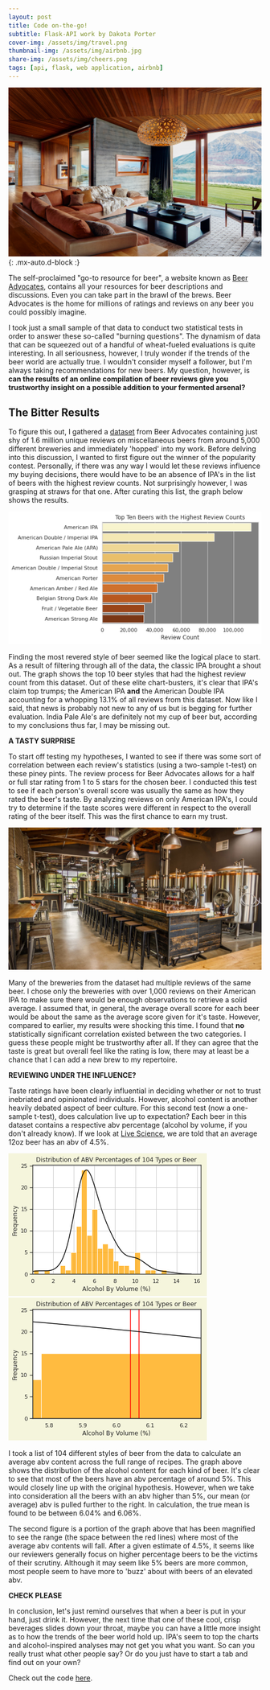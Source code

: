 ```yaml
---
layout: post
title: Code on-the-go!
subtitle: Flask-API work by Dakota Porter
cover-img: /assets/img/travel.png
thumbnail-img: /assets/img/airbnb.jpg
share-img: /assets/img/cheers.png
tags: [api, flask, web application, airbnb]
---
```




![Flight](/assets/img/lux_airbnb.jpg){: .mx-auto.d-block :}

The self-proclaimed "go-to resource for beer", a website known as [Beer Advocates](https://www.beeradvocate.com/), contains all your resources for beer descriptions and discussions. Even you can take part in the brawl of the brews. Beer Advocates is the home for millions of ratings and reviews on any beer you could possibly imagine.

I took just a small sample of that data to conduct two statistical tests in order to answer these so-called "burning questions". The dynamism of data that can be squeezed out of a handful of wheat-fueled evaluations is quite interesting. In all seriousness, however, I truly wonder if the trends of the beer world are actually true. I wouldn't consider myself a follower, but I'm always taking recommendations for new beers. My question, however, is **can the results of an online compilation of beer reviews give you trustworthy insight on a possible addition to your fermented arsenal?**

## The Bitter Results

To figure this out, I gathered a [dataset](https://www.kaggle.com/rdoume/beerreviews) from Beer Advocates containing just shy of 1.6 million unique reviews on miscellaneous beers from around 5,000 different breweries and immediately 'hopped' into my work. Before delving into this discussion, I wanted to first figure out the winner of the popularity contest. Personally, if there was any way I would let these reviews influence my buying decisions, there would have to be an absence of IPA's in the list of beers with the highest review counts. Not surprisingly however, I was grasping at straws for that one. After curating this list, the graph below shows the results.

![Review_Count](/assets/img/review_count.png)

Finding the most revered style of beer seemed like the logical place to start. As a result of filtering through all of the data, the classic IPA brought a shout out. The graph shows the top 10 beer styles that had the highest review count from this dataset. Out of these elite chart-busters,  it's clear that IPA's claim top trumps; the American IPA **and** the American Double IPA accounting for a whopping 13.1% of all reviews from this dataset. Now like I said, that news is probably not new to any of us but is begging for further evaluation. India Pale Ale's are definitely not my cup of beer but, according to my conclusions thus far, I may be missing out.

**A TASTY SURPRISE**

To start off testing my hypotheses, I wanted to see if there was some sort of correlation between each review's statistics (using a two-sample t-test) on these piney pints. The review process for Beer Advocates allows for a half or full star rating from 1 to 5 stars for the chosen beer. I conducted this test to see if each person's overall score was usually the same as how they rated the beer's taste. By analyzing reviews on only American IPA's, I could try to determine if the taste scores were different in respect to the overall rating of the beer itself. This was the first chance to earn my trust.

![Brewery](/assets/img/brewery.jpeg)

Many of the breweries from the dataset had multiple reviews of the same beer. I chose only the breweries with over 1,000 reviews on their American IPA to make sure there would be enough observations to retrieve a solid average. I assumed that, in general, the average overall score for each beer would be about the same as the average score given for it's taste. However, compared to earlier, my results were shocking this time. I found that **no** statistically significant correlation existed between the two categories. I guess these people might be trustworthy after all. If they can agree that the taste is great but overall feel like the rating is low, there may at least be a chance that I can add a new brew to my repertoire.

**REVIEWING UNDER THE INFLUENCE?**

Taste ratings have been clearly influential in deciding whether or not to trust inebriated and opinionated individuals. However, alcohol content is another heavily debated aspect of beer culture. For this second test (now a one-sample t-test), does calculation live up to expectation? Each beer in this dataset contains a respective abv percentage (alcohol by volume, if you don't already know). If we look at [Live Science](https://www.livescience.com/32735-how-much-alcohol-is-in-my-drink.html#:~:text=On%20average,%20the%20ABV%20for,how%20each%20beverage%20is%20made.), we are told that an average 12oz beer has an abv of 4.5%.

![ABV graph](/assets/img/abv.png)             ![ABV zoom](/assets/img/abv_zoom.png) 

I took a list of 104 different styles of beer from the data to calculate an average abv content across the full range of recipes. The graph above shows the distribution of the alcohol content for each kind of beer. It's clear to see that most of the beers have an abv percentage of around 5%. This would closely line up with the original hypothesis. However, when we take into consideration all the beers with an abv higher than 5%, our mean (or average) abv is pulled further to the right. In calculation, the true mean is found to be between 6.04% and 6.06%.

The second figure is a portion of the graph above that has been magnified to see the range (the space between the red lines) where most of the average abv contents will fall. After a given estimate of 4.5%, it seems like our reviewers generally focus on higher percentage beers to be the victims of their scrutiny. Although it may seem like 5% beers are more common, most people seem to have more to 'buzz' about with beers of an elevated abv.

**CHECK PLEASE**

In conclusion, let's just remind ourselves that when a beer is put in your hand, just drink it. However, the next time that one of these cool, crisp beverages slides down your throat, maybe you can have a little more insight as to how the trends of the beer world hold up. IPA's seem to top the charts and alcohol-inspired analyses may not get you what you want. So can you really trust what other people say? Or do you just have to start a tab and find out on your own?

Check out the code [here](https://github.com/dakotagporter/Portfolio/blob/main/Beer_Portfolio.ipynb).
